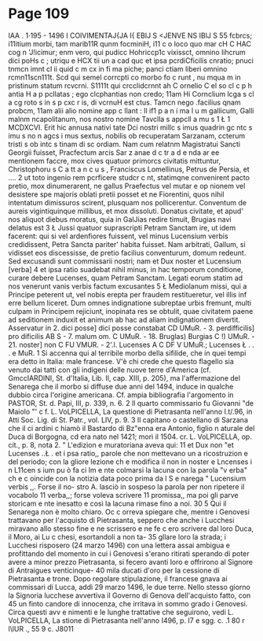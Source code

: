 # Page 109

IAA . 1·195 - 1496 I COlVIMENTAJ{JA I{ EBlJ S <JENVE NS IBlJ S 55 fcbrcs; i11itium morbi, tam marib11R qunm focminiH, i11 c o loco quo mar cH C HAC cog n 'J!icimur; enm vero, qui pudicc Hohriccp1c vixissct, omnino lihcrum dici poHs c ; utriqu e HCX tii un a cad quc et ipsa pcrdiCficilis cnratio; pnuci tnmcn imnt cl ii quid c m cx in fi ma piche; panci ctiam liberi omnino rcmn11scn111t. Scd qui semel corrcpti co morbo fo c runt , nu mqua m in pristinum statum rcvcrni. S1111t qui crcclidcrnnt ah C ornelio C el so cl c p h antia H a p pcllatas ; ego clcphantias non credo; 11am Hi Cornclium lcga s cl a cg roto s in s p cxc r is, di vcrnuH est ctus. Tamcn nego .facilius qnam probcm, 11am alii alio nomine app c llant : Il if1 p a n i ma l u m gallicum, Galli malnm ncapolitanum, nos nostro nomine Tavclla s appcll a mu s 1 Ł 1 MCDXCVI. Erit hic annusa nativi tate Dci nostri millc s imus quadrin gc ntc s imu s no n agcs i mus sextus, nobilis ob recuperatam Sarzanam, ccterum tristi s ob intc s tinam di sc ordiam. Nam cum relatnm Magistratui Sancti Georgii fuisset, Pracfectum arcis Sar z anae d c tr a d e nda ar ee mentionem faccre, mox cives quatuor primorcs civitatis mittuntur, Christophoru s C a tt a n c u s , Franciscus Lomellinus, Petrus de Persia, et .... 2 ut toto ingenio rem pcrfìcere studcr c nt, statimqne convenirent pacto pretio, mox dinumerarent, ne gallus Praefectus vel mutar e op nionem vel desistere spe majoris oblati pretii posset et ne Fiorentini, quos nihil intentatum dimissuros scirent, plusquam nos pollicerentur. Conventum de aureis vigintiquinque millibus, et mox dissoluti. Donatus civitate, et apud' nos aliquot diebus moratus, quia in GalJias redire timuit, Brugias navi delatus est 3 Ł Jussi quatuor suprascripti Petram Sanctam ire, ut idem facerent: qui si vel ardenfiores fuissent, vel minus Lucensium verbis credidissent, Petra Sancta pariter' habita fuisset. Nam arbitrati, Gallum, si vidisset eos discessisse, de pretio facilius conventurum, domum redeunt. Sed excusandi sunt commissarii nostri; nam et Dux noster et Lucensium [verba] 4 et ipsa ratio suadebat nihil minus, in hac temporum conditione, curare debere Lucenses, quam Petram Sanctam. Legati eorum statim ad nos venerunt vanis verbis factum excusantes 5 Ł Mediolanum missi, qui a Principe peterent ut, vel nobis erepta per fraudem restitueretur, vel illis inf erre bellum liceret. Dum omnes indignatione subreptae urbis fremunt, multi culpam in Principem rejiciunt, inopinata res se obtulit, quae civitatem paene ad seditionem induxit et animum ab hac ad aliam indignationem divertit. Asservatur in 2. dici posse] dici posse constabat CD UMuR. - 3. perdifficilis] pro dificilis AB S - 7. malum om. C UMuR. - 18. Bruglas) Burgias C !) UMuR. - 21. noster] non C FU VMUR. - 2'.l. Lucenses A C DF V UMuR.; Lucenses Ł . . . e MuR. 1 Si accenna qui al terribile morbo della sifilide, che in quei tempi era detto in Italia: male francese. V'è chi crede che questo flagello sia venuto dai tatti con gli indigeni delle nuove terre d'America (cf. GmccIARDlNI, St. d'Italia, Lib. Il, cap. XIII, p. 205), ma l'affermazione del Senarega che il morbo si diffuse due anni del 1494, induce in qualche dubbio circa l'origine americana. Cf. ampia bibliografia l'argomento in PASTOR, St. d. Papi, III, p. 339, n. 6. 2 Il quarto commissario fu Giovanni "de Maiolo "' c f. L. VoLPICELLA, La questione di Pietrasanta nell'anno I.t/.96, in Atti Soc. Lig. di St. Patr., vol. LIV, p. 9. 3 Il capitano o castellano di Sarzana che il ci ardini c hiamò il Bastardo di Bz"enna era Antonio, figlio n aturale del Duca di Borgogna, cd era nato nel 1421; morì il 1504. cr. L. VoLPlCELLA, op. cit., p. 8, nota 2. " L'edizion e muratoriana aveva qui: 11 et Dux non "et Lucenses ..Ł . et i psa ratio,, parole che non mettevano un a ricostruzion e del periodo; con la gliore lezione ch e modifica il non in noster e Lncenses i n L11cen s ium pu ò fa ci lm e nte colmarsi la lacuna con la parola "v erba" ch e c oincide con la notizia data poco prima da l S e narega " Lucensium verbis ,,. Forse il no- stro A. lasciò in sospeso la parola per non ripetere il vocabolo 11 verba,,; forse voleva scrivere 11 promissa,, ma poi gli parve storicam e nte inesatto e così la lacuna rimase fino a noi. 30 5 Qui il Senarega non è molto chiaro. Oc c orreva spiegare che, mentre i Genovesi trattavano per l'acquisto di Pietrasanta, seppero che anche i Lucchesi miravano allo stesso fine e ne scrissero e ne fe c ero scrivere dal loro Duca, il Moro, ai Lu c chesi, esortandoli a non ta- 35 gllare loro la strada; i Lucchesi risposero (24 marzo 1496) con una lettera assai ambigua e profittando del momento in cui i Genovesi s'erano ritirati sperando di poter avere a minor prezzo Pietrasanta, si fecero avanti loro e offrirono al Signore di Antraigues venticinque- 40 mila ducati d'oro per la cessione di Pietrasanta e trone. Dopo regolare stipulazione, il francese gnava ai commissari di Lucca, addì 29 marzo 1496, le due terre. Nello stesso giorno la Signoria lucchese avvertiva il Governo di Genova dell'acquisto fatto, con 45 un finto candore di innocenza, che irritava in sommo grado i Genovesi. Circa questi avv e nimenti e le lunghe trattative che seguirono, vedi L. VoLPICELLA, La stione di Pietrasanta nell'anno I496, p. I7 e sgg. c. .1 80 r l\lUR ., 55 9 c. J8011